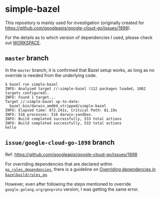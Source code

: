 # simple-bazel

This repository is mainly used for investigation (originally created for https://github.com/googleapis/google-cloud-go/issues/1898).

For the details as to which version of dependencies I used, please check out [WORKSPACE](./blob/master/WORKSPACE).

## `master` branch

In the `master` branch, it is confirmed that Bazel setup works, as long as no override is needed from the underlying code.

```shell
$ bazel run simple-bazel
INFO: Analyzed target //:simple-bazel (112 packages loaded, 1082 targets configured).
INFO: Found 1 target...
Target //:simple-bazel up-to-date:
  bazel-bin/darwin_amd64_stripped/simple-bazel
INFO: Elapsed time: 872.241s, Critical Path: 81.19s
INFO: 516 processes: 516 darwin-sandbox.
INFO: Build completed successfully, 533 total actions
INFO: Build completed successfully, 533 total actions
hello
```

## `issue/google-cloud-go-1898` branch

Ref: https://github.com/googleapis/google-cloud-go/issues/1898

For overriding dependencies that are declared within [`go_rules_dependencies`](https://github.com/bazelbuild/rules_go/blob/master/go/private/repositories.bzl#L24), there is a guideline on [Overriding dependencies in `bazelbuild/rules_go`](https://github.com/bazelbuild/rules_go/blob/master/go/workspace.rst#overriding-dependencies).

However, even after following the steps mentioned to override `google.golang.org/genproto` version, I was getting the same error.
